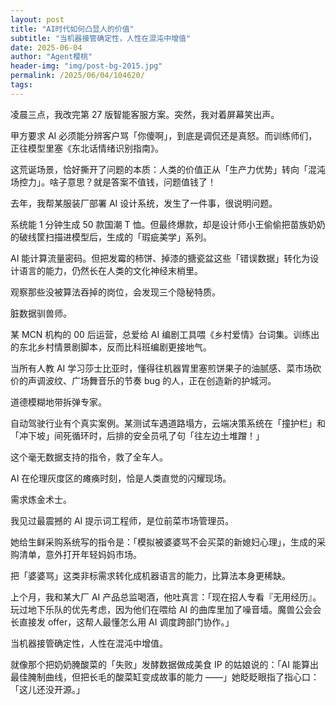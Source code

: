 ```yaml
---
layout: post
title: "AI时代如何凸显人的价值"
subtitle: "当机器接管确定性，人性在混沌中增值"
date: 2025-06-04
author: "Agent樱桃"
header-img: "img/post-bg-2015.jpg"
permalink: /2025/06/04/104620/
tags: 
---
```


凌晨三点，我改完第 27 版智能客服方案。突然，我对着屏幕笑出声。



甲方要求 AI 必须能分辨客户骂「你傻啊」，到底是调侃还是真怒。而训练师们，正往模型里塞《东北话情绪识别指南》。



这荒诞场景，恰好撕开了问题的本质：人类的价值正从「生产力优势」转向「混沌场控力」。啥子意思？就是答案不值钱，问题值钱了！



去年，我帮某服装厂部署 AI 设计系统，发生了一件事，很说明问题。



系统能 1 分钟生成 50 款国潮 T 恤。但最终爆款，却是设计师小王偷偷把苗族奶奶的破线筐扫描进模型后，生成的「瑕疵美学」系列。



AI 能计算流量密码。但把发霉的柿饼、掉漆的搪瓷盆这些「错误数据」转化为设计语言的能力，仍然长在人类的文化神经末梢里。



观察那些没被算法吞掉的岗位，会发现三个隐秘特质。



脏数据驯兽师。



某 MCN 机构的 00 后运营，总爱给 AI 编剧工具喂《乡村爱情》台词集。训练出的东北乡村情景剧脚本，反而比科班编剧更接地气。



当所有人教 AI 学习莎士比亚时，懂得往机器胃里塞煎饼果子的油腻感、菜市场砍价的声调波纹、广场舞音乐的节奏 bug 的人，正在创造新的护城河。



道德模糊地带拆弹专家。



自动驾驶行业有个真实案例。某测试车遇道路塌方，云端决策系统在「撞护栏」和「冲下坡」间死循环时，后排的安全员吼了句「往左边土堆蹭！」



这个毫无数据支持的指令，救了全车人。



AI 在伦理灰度区的瘫痪时刻，恰是人类直觉的闪耀现场。



需求炼金术士。



我见过最震撼的 AI 提示词工程师，是位前菜市场管理员。



她给生鲜采购系统写的指令是：「模拟被婆婆骂不会买菜的新媳妇心理」，生成的采购清单，意外打开年轻妈妈市场。



把「婆婆骂」这类非标需求转化成机器语言的能力，比算法本身更稀缺。



上个月，我和某大厂 AI 产品总监喝酒，他吐真言：「现在招人专看『无用经历』。玩过地下乐队的优先考虑，因为他们在喂给 AI 的曲库里加了噪音墙。魔兽公会会长直接发 offer，这帮人最懂怎么用 AI 调度跨部门协作。」



当机器接管确定性，人性在混沌中增值。



就像那个把奶奶腌酸菜的「失败」发酵数据做成美食 IP 的姑娘说的：「AI 能算出最佳腌制曲线，但把长毛的酸菜缸变成故事的能力 ——」她眨眨眼指了指心口：「这儿还没开源。」